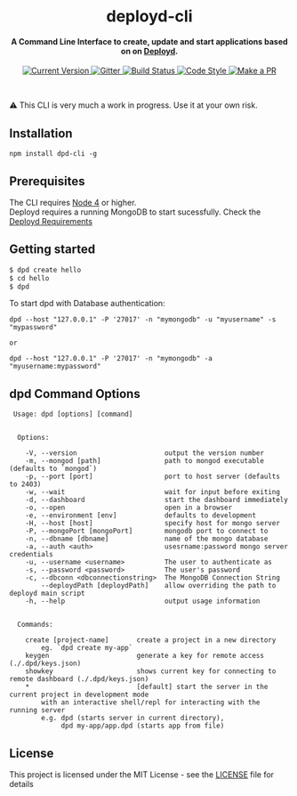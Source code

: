 
<h1 align="center">
  deployd-cli
</h1>

<h4 align="center">A Command Line Interface to create, update and start applications based on on <a href="http://deployd.com" target="_blank">Deployd</a>.</h4>

<p align="center">
  <a href="https://www.npmjs.org/package/deployd-cli">
    <img src="https://img.shields.io/npm/v/deployd-cli.svg?style=flat-square" alt="Current Version">
  </a>
  <a href="https://gitter.im/deployd/deployd">
    <img src="https://img.shields.io/gitter/room/deployd/deployd.svg?style=flat-square" alt="Gitter">
  </a>
  <a href="http://travis-ci.org/deployd/deployd-cli">
      <img src="https://img.shields.io/travis/deployd/deployd-cli.svg?style=flat-square" alt="Build Status">
  </a>
  <a href="https://github.com/airbnb/javascript">
    <img src="https://img.shields.io/badge/code%20style-airbnb-blue.svg?style=flat-square" alt="Code Style">
  </a>
  <a href="http://makeapullrequest.com">
    <img src="https://img.shields.io/badge/PRs-welcome-brightgreen.svg?style=flat-square" alt="Make a PR">
  </a>
</p>
<br>


:warning: This CLI is very much a work in progress. Use it at your own risk.

## Installation

`npm install dpd-cli -g`

## Prerequisites

The CLI requires [Node 4](https://nodejs.org/en/download/) or higher.  
Deployd requires a running MongoDB to start sucessfully. Check the [Deployd Requirements](https://github.com/deployd/deployd#requirements)

## Getting started

```bash
$ dpd create hello
$ cd hello
$ dpd 
```
To start dpd with  Database authentication:

```
dpd --host "127.0.0.1" -P '27017' -n "mymongodb" -u "myusername" -s "mypassword"

or

dpd --host "127.0.0.1" -P '27017' -n "mymongodb" -a "myusername:mypassword"

```

## dpd Command Options

```
 Usage: dpd [options] [command]


  Options:

    -V, --version                      output the version number
    -m, --mongod [path]                path to mongod executable (defaults to `mongod`)
    -p, --port [port]                  port to host server (defaults to 2403)
    -w, --wait                         wait for input before exiting
    -d, --dashboard                    start the dashboard immediately
    -o, --open                         open in a browser
    -e, --environment [env]            defaults to development
    -H, --host [host]                  specify host for mongo server
    -P, --mongoPort [mongoPort]        mongodb port to connect to
    -n, --dbname [dbname]              name of the mongo database
    -a, --auth <auth>                  usesrname:password mongo server credentials
    -u, --username <username>          The user to authenticate as
    -s, --password <password>          The user's password
    -c, --dbconn <dbconnectionstring>  The MongoDB Connection String
        --deploydPath [deploydPath]    allow overriding the path to deployd main script
    -h, --help                         output usage information


  Commands:

    create [project-name]       create a project in a new directory
        eg. `dpd create my-app`
    keygen                      generate a key for remote access (./.dpd/keys.json)
    showkey                     shows current key for connecting to remote dashboard (./.dpd/keys.json)
    *                           [default] start the server in the current project in development mode
        with an interactive shell/repl for interacting with the running server
        e.g. dpd (starts server in current directory),
             dpd my-app/app.dpd (starts app from file)
```

## License

This project is licensed under the MIT License - see the [LICENSE](LICENSE) file for details